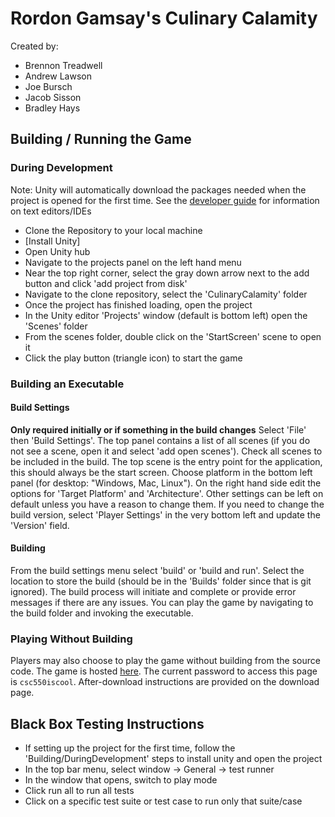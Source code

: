 # Rordon Gamsay's Culinary Calamity

Created by:

* Brennon Treadwell
* Andrew Lawson
* Joe Bursch
* Jacob Sisson
* Bradley Hays

## Building / Running the Game

### During Development

Note: Unity will automatically download the packages needed when the project is opened for the first time. See the [developer guide](https://github.com/UNCW-CSC-450/csc450-sp24-project-team_1/wiki/Developer-Guide) for information on text editors/IDEs
* Clone the Repository to your local machine
* [Install Unity]
* Open Unity hub
* Navigate to the projects panel on the left hand menu
* Near the top right corner, select the gray down arrow next to the add button and click 'add project from disk'
* Navigate to the clone repository, select the 'CulinaryCalamity' folder
* Once the project has finished loading, open the project
* In the Unity editor 'Projects' window (default is bottom left) open the 'Scenes' folder
* From the scenes folder, double click on the 'StartScreen' scene to open it
* Click the play button (triangle icon) to start the game

### Building an Executable

#### Build Settings

**Only required initially or if something in the build changes**
Select 'File' then 'Build Settings'. The top panel contains a list of all scenes (if you do not see a scene, open it and select 'add open scenes'). Check all scenes to be included in the build. The top scene is the entry point for the application, this should always be the start screen.
Choose platform in the bottom left panel (for desktop: "Windows, Mac, Linux"). On the right hand side edit the options for 'Target Platform' and 'Architecture'. Other settings can be left on default unless you have a reason to change them.
If you need to change the build version, select 'Player Settings' in the very bottom left and update the 'Version' field.

#### Building

From the build settings menu select 'build' or 'build and run'. Select the location to store the build (should be in the 'Builds' folder since that is git ignored).
The build process will initiate and complete or provide error messages if there are any issues.
You can play the game by navigating to the build folder and invoking the executable.

### Playing Without Building

Players may also choose to play the game without building from the source code.
The game is hosted [here](https://bradleyhays.itch.io/rordon-gamsays-culinary-calamity). The current password to access this page is ```csc550iscool```.
After-download instructions are provided on the download page.

## Black Box Testing Instructions

* If setting up the project for the first time, follow the 'Building/DuringDevelopment' steps to install unity and open the project
* In the top bar menu, select window -> General -> test runner
* In the window that opens, switch to play mode
* Click run all to run all tests
* Click on a specific test suite or test case to run only that suite/case

